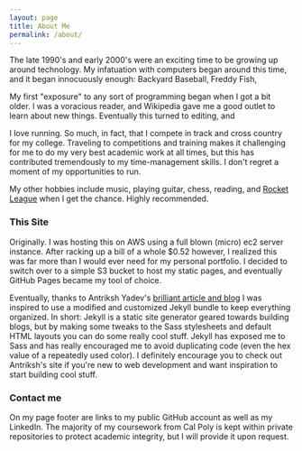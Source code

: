 ```yaml
---
layout: page
title: About Me
permalink: /about/
---
```


The late 1990's and early 2000's were an exciting time to be growing up around technology. My infatuation with computers began around this time, and it began innocuously enough: Backyard Baseball, Freddy Fish, 

My first "exposure" to any sort of programming began when I got a bit older. I was a voracious reader, and Wikipedia gave me a good outlet to learn about new things. Eventually this turned to editing, and 

I love running. So much, in fact, that I compete in track and cross country for my college. Traveling to competitions and training makes it challenging for me to do my very best academic work at all times, but this has contributed tremendously to my time-management skills. I don't regret a moment of my opportunities to run.

My other hobbies include music, playing guitar, chess, reading, and [Rocket League](http://store.steampowered.com/app/252950/) when I get the chance. Highly recommended.

### This Site

Originally. I was hosting this on AWS using a full blown (micro) ec2 server instance. After racking up a bill of a whole $0.52 however, I realized this was far more than I would ever need for my personal portfolio. I decided to switch over to a simple S3 bucket to host my static pages, and eventually GitHub Pages became my tool of choice.

Eventually, thanks to Antriksh Yadev's [brilliant article and blog](http://antrikshy.com/about/this-site) I was inspired to use a modified and customized Jekyll bundle to keep everything organized. In short: Jekyll is a static site generator geared towards building blogs, but by making some tweaks to the Sass stylesheets and default HTML layouts you can do some really cool stuff. Jekyll has exposed me to Sass and has really encouraged me to avoid duplicating code (even the hex value of a repeatedly used color). I definitely encourage you to check out Antriksh's site if you're new to web development and want inspiration to start building cool stuff.

### Contact me

On my page footer are links to my public GitHub account as well as my LinkedIn. The majority of my coursework from Cal Poly is kept within private repositories to protect academic integrity, but I will provide it upon request.